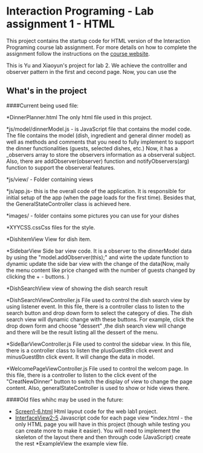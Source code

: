 Interaction Programing - Lab assignment 1 - HTML
=================================================

This project contains the startup code for HTML version of the Interaction Programing course lab assignment. For more details on how to complete the assignment follow the instructions on the [course website](https://www.kth.se/social/course/DH2642).

This is Yu and Xiaoyun's project for lab 2.
We achieve the controlller and observer pattern in the first and cecond page. Now, you can use the 



What's in the project
-----


####Current being used file:

*DinnerPlanner.html  The only html file used in this project.

*js/model/dinnerModel.js - is JavaScript file that contains the model code. The file contains the model (dish, ingredient and general dinner model) as well as methods and comments that you need to fully implement to support the dinner functionalities (guests, selected dishes, etc.)   Now, it has a _observers array to store the observers information as a observeral subject. Also, there are addObserver(observer) function and notifyObservers(arg) function to support the observeral features.

*js/view/ - Folder containing views

*js/app.js- this is the overall code of the application. It is responsible for initial setup of the app (when the page loads for the first time).  Besides that, the  GeneralStateController class is achieved here.

*images/ - folder contains some pictures you can use for your dishes

*XYYCSS.cssCss files for the style.

*DishitemView   View for dish item.

*SidebarView   Side bar view code. It is a observer to the dinnerModel data by using the "model.addObserver(this);" and wirte the update function to dynamic update the side bar view with the change of the data(Now, maily the menu content like price changed with the number of guests changed by clicking the + - buttons. )

*DishSearchView   view of showing the dish search result

*DishSearchViewController.js  File used to control the dish search view by using listener event. In this file, there is a controller class to listen to the search button and drop down form to select the category of dies. The dish search view will dynamic change with these buttons. For example, click the drop down form and choose "dessert" ,the dish search view will change and there will be the result listing all the dessert of the menu.

*SideBarViewController.js    File used to control the sidebar view.  In this file, there is a controller class to listen the plusGuestBtn click event and minusGuestBtn click event. It will change the data in model.

*WelcomePageViewController.js  File used to control the welcom page.  In this file, there is a controller to listen to the click event of the "CreatNewDinner" button to switch the display of view to change the page content. Also, generalStateController is used to show or hide views there.



####Old files whihc may be used in the future:

* [Screen1-6.html](https://github.com/Octopus-Yu/LAB-1/blob/Lab1UpdatedVersion/dinnerplanner-html-master/Screen1.html) Html layout code for the web lab1 project.
* [InterfaceView2-5](https://github.com/Octopus-Yu/LAB-1/blob/Lab1UpdatedVersion/dinnerplanner-html-master/js/view/InterfaceView2.js) Javascript code for each page view
*index.html - the only HTML page you will have in this project (though while testing you can create more to make it easier). You will need to implement the skeleton of the layout there and then through code (JavaScript) create the rest
*ExampleView  the example view file.


